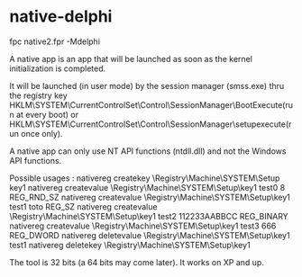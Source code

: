 # native-delphi
fpc native2.fpr -Mdelphi <br>


A native app is an app that will be launched as soon as the kernel initialization is completed.

It will be launched (in user mode) by the session manager (smss.exe) thru the registry key HKLM\SYSTEM\CurrentControlSet\Control\SessionManager\BootExecute(run at every boot) or HKLM\SYSTEM\CurrentControlSet\Control\SessionManager\setupexecute(run once only).

A native app can only use NT API functions (ntdll.dll) and not the Windows API functions.

Possible usages :
nativereg createkey \Registry\Machine\SYSTEM\Setup key1
nativereg createvalue \Registry\Machine\SYSTEM\Setup\key1 test0 8 REG_RND_SZ
nativereg createvalue \Registry\Machine\SYSTEM\Setup\key1 test1 toto REG_SZ
nativereg createvalue \Registry\Machine\SYSTEM\Setup\key1 test2 112233AABBCC REG_BINARY
nativereg createvalue \Registry\Machine\SYSTEM\Setup\key1 test3 666 REG_DWORD
nativereg deletevalue \Registry\Machine\SYSTEM\Setup\key1 test1
nativereg deletekey \Registry\Machine\SYSTEM\Setup\key1

The tool is 32 bits (a 64 bits may come later).
It works on XP and up.
